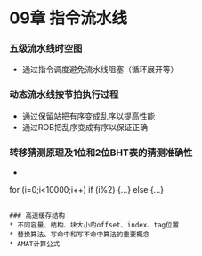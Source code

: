 # 09章 指令流水线
### 五级流水线时空图
* 通过指令调度避免流水线阻塞（循环展开等）

### 动态流水线按节拍执行过程
* 通过保留站把有序变成乱序以提高性能
* 通过ROB把乱序变成有序以保证正确

### 转移猜测原理及1位和2位BHT表的猜测准确性
* ```
for (i=0;i<10000;i++) 
    if (i%2) {...} else {...}
```

### 高速缓存结构
* 不同容量、结构、块大小的offset、index、tag位置
* 替换算法、写命中和写不命中算法的重要概念
* AMAT计算公式